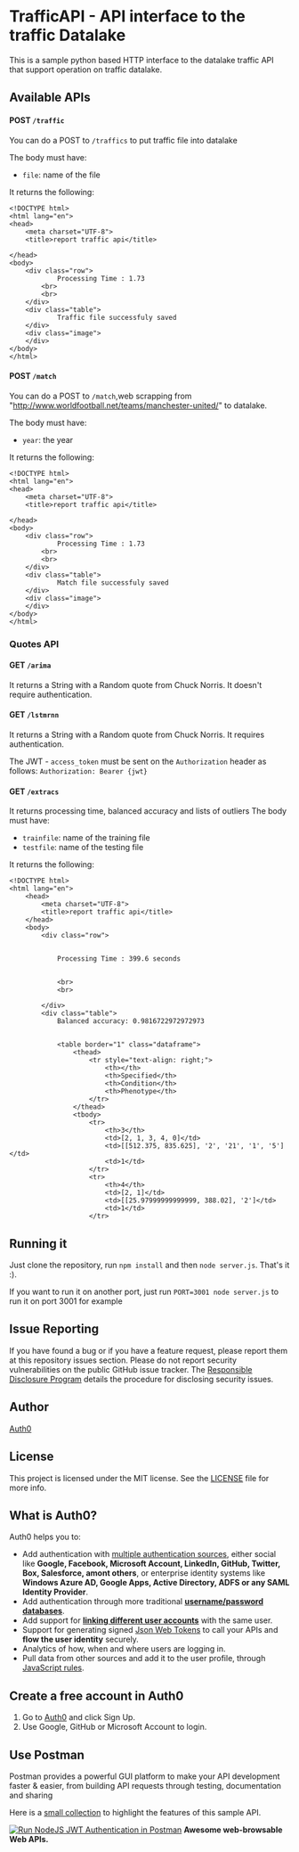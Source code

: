 # TrafficAPI - API interface to the traffic Datalake
This is a sample python based HTTP interface to the datalake traffic API that support operation on traffic datalake. 

## Available APIs

#### POST `/traffic`

You can do a POST to `/traffics` to put traffic file into datalake

The body must have:

* `file`: name of the file 

It returns the following:

```
<!DOCTYPE html>
<html lang="en">
<head>
    <meta charset="UTF-8">
    <title>report traffic api</title>
 
</head>
<body>
    <div class="row">
            Processing Time : 1.73                 
        <br>
        <br>
    </div>
    <div class="table">                
            Traffic file successfuly saved  
    </div>
    <div class="image">
    </div>
</body>
</html>
```


#### POST `/match`

You can do a POST to `/match`,web scrapping from "http://www.worldfootball.net/teams/manchester-united/" to datalake.

The body must have:

* `year`: the year

It returns the following:

```
<!DOCTYPE html>
<html lang="en">
<head>
    <meta charset="UTF-8">
    <title>report traffic api</title>
 
</head>
<body>
    <div class="row">
            Processing Time : 1.73
        <br>
        <br>
    </div>
    <div class="table">
            Match file successfuly saved  
    </div>
    <div class="image">
    </div>
</body>
</html>
```


### Quotes API

#### GET `/arima`

It returns a String with a Random quote from Chuck Norris. It doesn't require authentication.

#### GET `/lstmrnn`

It returns a String with a Random quote from Chuck Norris. It requires authentication. 

The JWT - `access_token` must be sent on the `Authorization` header as follows: `Authorization: Bearer {jwt}`

#### GET `/extracs`

It returns processing time, balanced accuracy and  lists of outliers
The body must have:

* `trainfile`: name of the training file 
* `testfile`: name of the testing file 

It returns the following:
```
<!DOCTYPE html>
<html lang="en">
    <head>
        <meta charset="UTF-8">
        <title>report traffic api</title>
    </head>
    <body>
        <div class="row">
        
    
            Processing Time : 399.6 seconds
                 
        
            <br>
            <br>
    
        </div>
        <div class="table">
            Balanced accuracy: 0.9816722972972973
    
            
            <table border="1" class="dataframe">
                <thead>
                    <tr style="text-align: right;">
                        <th></th>
                        <th>Specified</th>
                        <th>Condition</th>
                        <th>Phenotype</th>
                    </tr>
                </thead>
                <tbody>
                    <tr>
                        <th>3</th>
                        <td>[2, 1, 3, 4, 0]</td>
                        <td>[[512.375, 835.625], '2', '21', '1', '5']</td>
                        <td>1</td>
                    </tr>
                    <tr>
                        <th>4</th>
                        <td>[2, 1]</td>
                        <td>[[25.97999999999999, 388.02], '2']</td>
                        <td>1</td>
                    </tr>
```

## Running it

Just clone the repository, run `npm install` and then `node server.js`. That's it :).

If you want to run it on another port, just run `PORT=3001 node server.js` to run it on port 3001 for example

## Issue Reporting

If you have found a bug or if you have a feature request, please report them at this repository issues section. Please do not report security vulnerabilities on the public GitHub issue tracker. The [Responsible Disclosure Program](https://auth0.com/whitehat) details the procedure for disclosing security issues.

## Author

[Auth0](https://auth0.com)

## License

This project is licensed under the MIT license. See the [LICENSE](LICENSE) file for more info.
## What is Auth0?

Auth0 helps you to:

* Add authentication with [multiple authentication sources](https://docs.auth0.com/identityproviders), either social like **Google, Facebook, Microsoft Account, LinkedIn, GitHub, Twitter, Box, Salesforce, amont others**, or enterprise identity systems like **Windows Azure AD, Google Apps, Active Directory, ADFS or any SAML Identity Provider**.
* Add authentication through more traditional **[username/password databases](https://docs.auth0.com/mysql-connection-tutorial)**.
* Add support for **[linking different user accounts](https://docs.auth0.com/link-accounts)** with the same user.
* Support for generating signed [Json Web Tokens](https://docs.auth0.com/jwt) to call your APIs and **flow the user identity** securely.
* Analytics of how, when and where users are logging in.
* Pull data from other sources and add it to the user profile, through [JavaScript rules](https://docs.auth0.com/rules).

## Create a free account in Auth0

1. Go to [Auth0](https://auth0.com) and click Sign Up.
2. Use Google, GitHub or Microsoft Account to login.

## Use Postman

Postman provides a powerful GUI platform to make your API development faster & easier, from building API requests through testing, documentation and sharing

Here is a [small collection](https://documenter.getpostman.com/view/3232248/auth0-nodejs-jwt-auth/7LnAi4o) to highlight the features of this sample API.

[![Run NodeJS JWT Authentication in Postman](https://run.pstmn.io/button.svg)](https://app.getpostman.com/run-collection/c57ddc507592c436662c)
**Awesome web-browsable Web APIs.**
